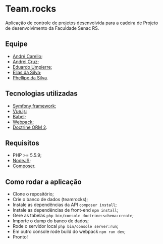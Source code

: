Team.rocks
==========

Aplicação de controle de projetos desenvolvida para a cadeira de Projeto de desenvolvimento da Faculdade Senac RS.

Equipe
------
* [André Carello][5];
* [Andrei Cruz][6];
* [Eduardo Umpierre][8];
* [Elias da Silva][7];
* [Phellipe da Silva][9].

Tecnologias utilizadas
----------------------
* [Symfony framework][1];
* [Vue.js][4];
* [Babel][10];
* [Webpack][11];
* [Doctrine ORM 2][2].

Requisitos
----------
* PHP >= 5.5.9;
* [NodeJS][12];
* [Composer][3].

Como rodar a aplicação
----------------------
* Clone o repositório;
* Crie o banco de dados (teamrocks);
* Instale as dependências da API ```composer install```;
* Instale as dependências de front-end ```npm install```;
* Gere as tabelas ```php bin/console doctrine:schema:create```;
* Importe o dump do banco de dados;
* Rode o servidor local ```php bin/console server:run```;
* Em outro console rode build do webpack ```npm run dev```;
* Pronto!

[1]:  https://symfony.com/
[2]:  http://docs.doctrine-project.org/projects/doctrine-orm/en/latest/
[3]:  https://getcomposer.org/
[4]:  https://vuejs.org/

[5]:  https://github.com/andrecarello
[6]:  https://github.com/andreicruz
[7]:  https://github.com/xeliasinfo
[8]:  https://github.com/eduardoumpierre
[9]:  https://github.com/phebaltha

[10]: https://babeljs.io/
[11]: https://webpack.js.org/
[12]: https://nodejs.org/